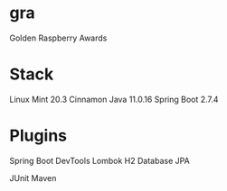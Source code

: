 # gra
Golden Raspberry Awards

# Stack
Linux Mint 20.3 Cinnamon
Java 11.0.16
Spring Boot 2.7.4

# Plugins
Spring Boot DevTools
Lombok
H2 Database
JPA

JUnit
Maven
